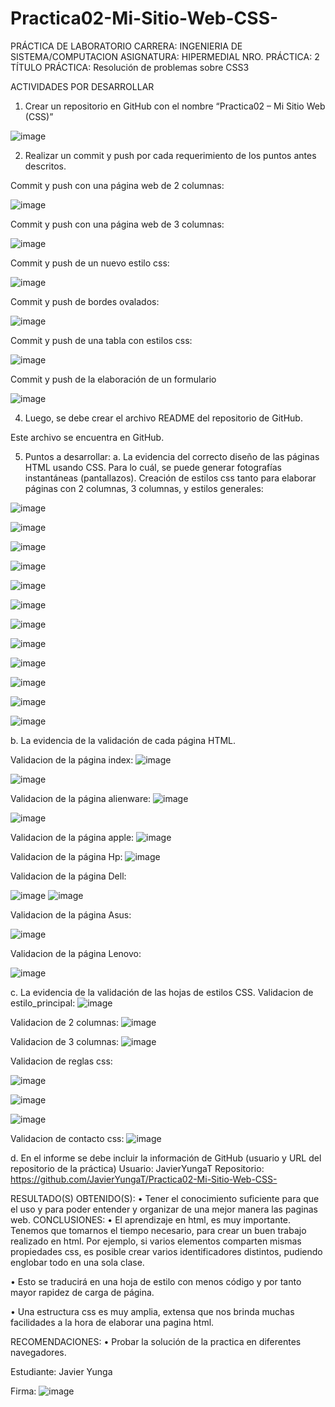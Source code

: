 # Practica02-Mi-Sitio-Web-CSS-
 	
PRÁCTICA DE LABORATORIO
CARRERA: INGENIERIA DE SISTEMA/COMPUTACION	ASIGNATURA: HIPERMEDIAL
NRO. PRÁCTICA:	2	TÍTULO PRÁCTICA: Resolución de problemas sobre CSS3

ACTIVIDADES POR DESARROLLAR
1.	Crear un repositorio en GitHub con el nombre “Practica02 – Mi Sitio Web (CSS)”

![image](https://user-images.githubusercontent.com/49315481/56106532-3b8cbe00-5f07-11e9-89f9-0add03e5808e.png)

2.	Realizar un commit y push por cada requerimiento de los puntos antes descritos.

Commit y push con una página web de 2 columnas:

![image](https://user-images.githubusercontent.com/49315481/56106547-55c69c00-5f07-11e9-9e7a-c5444535f40d.png)

 
Commit y push con una página web de 3 columnas:

![image](https://user-images.githubusercontent.com/49315481/56106568-6aa32f80-5f07-11e9-9de1-d15a6ffc7a3d.png)

Commit y push de un nuevo estilo css:

![image](https://user-images.githubusercontent.com/49315481/56106582-860e3a80-5f07-11e9-9b54-e1755cd7a039.png)

Commit y push de bordes ovalados:

![image](https://user-images.githubusercontent.com/49315481/56106601-99210a80-5f07-11e9-8730-01e62c5346e6.png)

Commit y push de una tabla con estilos css:

![image](https://user-images.githubusercontent.com/49315481/56106619-accc7100-5f07-11e9-8fb5-31ded25a0b54.png)

Commit y push de la elaboración de un formulario

![image](https://user-images.githubusercontent.com/49315481/56106632-beae1400-5f07-11e9-9f19-44994545ec2f.png)

4.	Luego, se debe crear el archivo README del repositorio de GitHub.

Este archivo se encuentra en GitHub. 

5.	Puntos a desarrollar:
a.	La evidencia del correcto diseño de las páginas HTML usando CSS. Para lo cuál, se puede generar fotografías instantáneas (pantallazos).
Creación de estilos css tanto para elaborar páginas con 2 columnas, 3 columnas, y estilos generales:
 
 ![image](https://user-images.githubusercontent.com/49315481/56106667-f026df80-5f07-11e9-8122-397306fa4527.png)

 ![image](https://user-images.githubusercontent.com/49315481/56106689-046adc80-5f08-11e9-997a-10763e186233.png)

![image](https://user-images.githubusercontent.com/49315481/56106712-1ba9ca00-5f08-11e9-9666-b8280a7a8877.png)

![image](https://user-images.githubusercontent.com/49315481/56106718-22d0d800-5f08-11e9-883a-3c79ba98a0b5.png)

![image](https://user-images.githubusercontent.com/49315481/56106724-28c6b900-5f08-11e9-8042-be7e4951f9e9.png)

![image](https://user-images.githubusercontent.com/49315481/56106728-2ebc9a00-5f08-11e9-95ca-e2f85abfd2b4.png)

![image](https://user-images.githubusercontent.com/49315481/56106731-33814e00-5f08-11e9-834d-88bbde4cfa49.png)

![image](https://user-images.githubusercontent.com/49315481/56106738-38460200-5f08-11e9-9569-da91fb51197e.png)

![image](https://user-images.githubusercontent.com/49315481/56106746-3c721f80-5f08-11e9-9355-d744455befce.png)

![image](https://user-images.githubusercontent.com/49315481/56106752-41cf6a00-5f08-11e9-925b-b4db4c992be3.png)

![image](https://user-images.githubusercontent.com/49315481/56106757-47c54b00-5f08-11e9-9c8a-5c8f38387cfb.png)

![image](https://user-images.githubusercontent.com/49315481/56106760-4d229580-5f08-11e9-8233-661bb0230fa0.png)

b.	La evidencia de la validación de cada página HTML.

Validacion de la página index:
 ![image](https://user-images.githubusercontent.com/49315481/56106785-6aeffa80-5f08-11e9-8d04-a561e804c7ed.png)

![image](https://user-images.githubusercontent.com/49315481/56106789-73e0cc00-5f08-11e9-8ce4-0d05a3e6df68.png)

Validacion de la página alienware:
 ![image](https://user-images.githubusercontent.com/49315481/56106811-91159a80-5f08-11e9-9d03-eb38cc4f225a.png)

![image](https://user-images.githubusercontent.com/49315481/56106820-9541b800-5f08-11e9-933c-0646e933d362.png)

Validacion de la página apple:
![image](https://user-images.githubusercontent.com/49315481/56106834-aee2ff80-5f08-11e9-83a9-bf25930dea3d.png)

Validacion de la página Hp:
![image](https://user-images.githubusercontent.com/49315481/56106854-c15d3900-5f08-11e9-951d-3919f2115874.png)

Validacion de la página Dell:
 
![image](https://user-images.githubusercontent.com/49315481/56106870-d1751880-5f08-11e9-8869-b4c7ceb5dd7e.png)
![image](https://user-images.githubusercontent.com/49315481/56106878-d76af980-5f08-11e9-8ef7-6a18c3f2d75a.png)

Validacion de la página Asus:
 
![image](https://user-images.githubusercontent.com/49315481/56106895-f1a4d780-5f08-11e9-8e73-1adb2835d1a5.png)

Validacion de la página Lenovo:
 
![image](https://user-images.githubusercontent.com/49315481/56106905-008b8a00-5f09-11e9-808a-3a50800c842c.png)


c.	La evidencia de la validación de las hojas de estilos CSS.
Validacion de estilo_principal:
 ![image](https://user-images.githubusercontent.com/49315481/56106913-0f723c80-5f09-11e9-82d7-e7596316f17b.png)

Validacion de 2 columnas:
![image](https://user-images.githubusercontent.com/49315481/56106926-1dc05880-5f09-11e9-810d-25d3cb13620f.png)

Validacion de 3 columnas:
 ![image](https://user-images.githubusercontent.com/49315481/56106939-2ca70b00-5f09-11e9-93ad-34b05caa4236.png)

Validacion de reglas css:

 ![image](https://user-images.githubusercontent.com/49315481/56106949-392b6380-5f09-11e9-937f-e0f65fd15792.png)

![image](https://user-images.githubusercontent.com/49315481/56106966-47797f80-5f09-11e9-8661-08990316595e.png)

![image](https://user-images.githubusercontent.com/49315481/56106968-4d6f6080-5f09-11e9-8e7b-e089cf8f3b8f.png)

Validacion de contacto css:
![image](https://user-images.githubusercontent.com/49315481/56106981-624bf400-5f09-11e9-85d1-cbfd82375391.png)
 

d.	En el informe se debe incluir la información de GitHub (usuario y URL del repositorio de la práctica)
Usuario: JavierYungaT
Repositorio: https://github.com/JavierYungaT/Practica02-Mi-Sitio-Web-CSS-

RESULTADO(S) OBTENIDO(S):
•	Tener el conocimiento suficiente para que el uso y para poder entender y organizar de una mejor manera las paginas web. 
CONCLUSIONES:
•	El aprendizaje en html, es muy importante. Tenemos que tomarnos el tiempo necesario, para crear un buen trabajo realizado en html. Por ejemplo, si varios elementos comparten mismas propiedades css, es posible crear varios identificadores distintos, pudiendo englobar todo en una sola clase. 

•	Esto se traducirá en una hoja de estilo con menos código y por tanto mayor rapidez de carga de página.

•	Una estructura css es muy amplia, extensa que nos brinda muchas facilidades a la hora de elaborar una pagina html. 

RECOMENDACIONES:
•	Probar la solución de la practica en diferentes navegadores. 


Estudiante:  Javier Yunga

Firma:
![image](https://user-images.githubusercontent.com/49315481/56106996-75f75a80-5f09-11e9-9370-dfacd962d48e.png)
 




 



